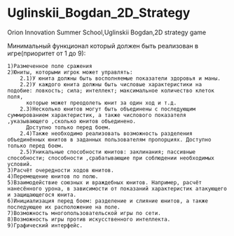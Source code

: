 # Uglinskii_Bogdan_2D_Strategy
Orion Innovation Summer School,Uglinskii Bogdan,2D strategy game

Минимальный функционал который должен быть реализован в игре(приоритет от 1 до 9):

	1)Размеченное поле сражения 
	2)Юниты, которыми игрок может управлять:
		2.1)У юнита должны быть восполняемые показатели здоровья и маны.
		2.2)У каждого юнита должны быть числовые характеристики на подобие: ловкость; сила; интеллект; максимальное количество клеток поля,
          которые может преодолеть юнит за один ход и т.д.
		2.3)Несколько юнитов могут быть объединены с последующим суммированием характеристик, а также числового показателя ,указывающего ,сколько юнитов объединено.
          Доступно только перед боем.
		2.4)Также необходимо реализовать возможность разделения объединённых юнитов в заданных пользователям пропорциях. Доступно только перед боем.
		2.5)Уникальные способности юнитов: заклинания; пассивные способности; способности ,срабатывающие при соблюдении необходимых условий.
	3)Расчёт очередности ходов юнитов.
	4)Перемещение юнитов по полю.
	5)Взаимодействие союзных и враждебных юнитов. Например, расчёт нанесённого урона, в зависимости от показаний характеристик атакующего и защищающегося юнита.
	6)Инициализация перед боем: разделение и слияние юнитов, а также последующее их расположение на поле.
	7)Возможность многопользовательской игры по сети.
	8)Возможность игры против искусственного интеллекта.
	9)Графический интерфейс.
